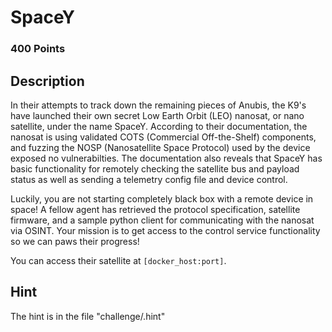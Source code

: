 # SpaceY

### 400 Points

## Description
In their attempts to track down the remaining pieces of Anubis, the K9's have launched their own secret Low Earth Orbit (LEO) nanosat, or nano satellite, under the name SpaceY. According to their documentation, the nanosat is using validated COTS (Commercial Off-the-Shelf) components, and fuzzing the NOSP (Nanosatellite Space Protocol) used by the device exposed no vulnerabilties. The documentation also reveals that SpaceY has basic functionality for remotely checking the satellite bus and payload status as well as sending a telemetry config file and device control.

Luckily, you are not starting completely black box with a remote device in space! A fellow agent has retrieved the protocol specification, satellite firmware, and a sample python client for communicating with the nanosat via OSINT. Your mission is to get access to the control service functionality so we can paws their progress!

You can access their satellite at `[docker_host:port]`.

## Hint
The hint is in the file "challenge/.hint"
